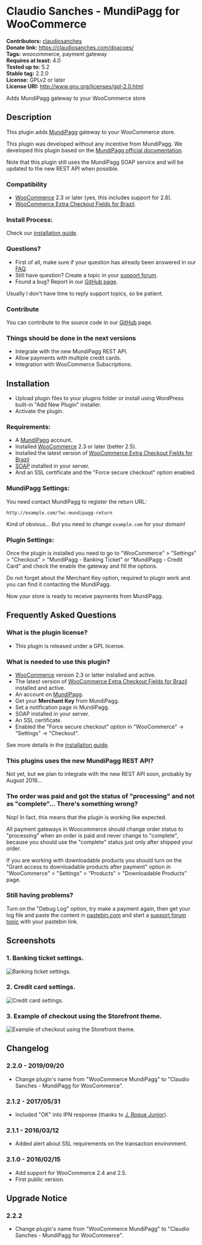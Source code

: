 # Claudio Sanches - MundiPagg for WooCommerce #
**Contributors:** [claudiosanches](https://profiles.wordpress.org/claudiosanches)  
**Donate link:** https://claudiosanches.com/doacoes/  
**Tags:** woocommerce, payment gateway  
**Requires at least:** 4.0  
**Tested up to:** 5.2  
**Stable tag:** 2.2.0  
**License:** GPLv2 or later  
**License URI:** http://www.gnu.org/licenses/gpl-2.0.html  

Adds MundiPagg gateway to your WooCommerce store

## Description ##

This plugin adds [MundiPagg](http://www.mundipagg.com.br/) gateway to your WooCommerce store.

This plugin was developed without any incentive from MundiPagg. We developed this plugin based on the [MundiPagg official documentation](http://docs.mundipagg.com/).

Note that this plugin still uses the MundiPagg SOAP service and will be updated to the new REST API when possible.

### Compatibility ###

- [WooCommerce](https://wordpress.org/plugins/woocommerce/) 2.3 or later (yes, this includes support for 2.6).
- [WooCommerce Extra Checkout Fields for Brazil](http://wordpress.org/plugins/woocommerce-extra-checkout-fields-for-brazil/).

### Install Process: ###

Check our [installation guide](http://wordpress.org/plugins/woocommerce-mundipagg/installation/).

### Questions? ###

- First of all, make sure if your question has already been answered in our [FAQ](http://wordpress.org/plugins/woocommerce-mundipagg/faq/).
- Still have question? Create a topic in your [support forum](http://wordpress.org/support/plugin/woocommerce-mundipagg).
- Found a bug? Report in our [GitHub page](https://github.com/claudiosmweb/woocommerce-mundipagg/issues).

Usually I don't have time to reply support topics, so be patient.

### Contribute ###

You can contribute to the source code in our [GitHub](https://github.com/claudiosmweb/woocommerce-mundipagg) page.

### Things should be done in the next versions ###

- Integrate with the new MundiPagg REST API.
- Allow payments with multiple credit cards.
- Integration with WooCommerce Subscriptions.

## Installation ##

- Upload plugin files to your plugins folder or install using WordPress built-in "Add New Plugin" installer.
- Activate the plugin.

### Requirements: ###

- A [MundiPagg](http://www.mundipagg.com.br/) account.
- Installed [WooCommerce](http://wordpress.org/plugins/woocommerce/) 2.3 or later (better 2.5).
- Installed the latest version of [WooCommerce Extra Checkout Fields for Brazil](http://wordpress.org/plugins/woocommerce-extra-checkout-fields-for-brazil/)
- [SOAP](php.net/manual/book.soap.php) installed in your server.
- And an SSL certificate and the "Force secure checkout" option enabled.

### MundiPagg Settings: ###

You need contact MundiPagg to register the return URL:

	http://example.com/?wc-mundipagg-return

Kind of obvious... But you need to change `example.com` for your domain!

### Plugin Settings: ###

Once the plugin is installed you need to go to "WooCommerce" > "Settings" > "Checkout" > "MundiPagg - Banking Ticket" or "MundiPagg - Credit Card" and check the enable the gateway and fill the options.

Do not forget about the Merchant Key option, required to plugin work and you can find it contacting the MundiPagg.

Now your store is ready to receive payments from MundiPagg.

## Frequently Asked Questions ##

### What is the plugin license? ###

* This plugin is released under a GPL license.

### What is needed to use this plugin? ###

- [WooCommerce](http://wordpress.org/plugins/woocommerce/) version 2.3 or latter installed and active.
- The latest version of [WooCommerce Extra Checkout Fields for Brazil](http://wordpress.org/plugins/woocommerce-extra-checkout-fields-for-brazil/) installed and active.
- An account on [MundiPagg](http://www.mundipagg.com.br/).
- Get your **Merchant Key** from MundiPagg.
- Set a notification page in MundiPagg.
- SOAP installed in your server.
- An SSL certificate.
- Enabled the "Force secure checkout" option in "WooCommerce" -> "Settings" -> "Checkout".

See more details in the [installation guide](http://wordpress.org/plugins/woocommerce-mundipagg/installation/).

### This plugins uses the new MundiPagg REST API? ###

Not yet, but we plan to integrate with the new REST API soon, probably by August 2016...

### The order was paid and got the status of "processing" and not as "complete"... There's something wrong? ###

Nop! In fact, this means that the plugin is working like expected.

All payment gateways in Woocommerce should change order status to "processing" when an order is paid and never change to "complete", because you should use the "complete" status just only after shipped your order.

If you are working with downloadable products you should turn on the "Grant access to downloadable products after payment" option in "WooCommerce" > "Settings" > "Products" > "Downloadable Products" page.

### Still having problems? ###

Turn on the "Debug Log" option, try make a payment again, then get your log file and paste the content in [pastebin.com](http://pastebin.com/) and start a [support forum topic](http://wordpress.org/support/plugin/woocommerce-mundipagg) with your pastebin link.

## Screenshots ##

### 1. Banking ticket settings. ###
![Banking ticket settings.](http://ps.w.org/woocommerce-mundipagg/assets/screenshot-1.png)

### 2. Credit card settings. ###
![Credit card settings.](http://ps.w.org/woocommerce-mundipagg/assets/screenshot-2.png)

### 3. Example of checkout using the Storefront theme. ###
![Example of checkout using the Storefront theme.](http://ps.w.org/woocommerce-mundipagg/assets/screenshot-3.png)


## Changelog ##

### 2.2.0 - 2019/09/20 ###

* Change plugin's name from "WooCommerce MundiPagg" to "Claudio Sanches - MundiPagg for WooCommerce".

### 2.1.2 - 2017/05/31 ###

* Included "OK" into IPN response (thanks to [J. Roque Junior](https://github.com/jroqueweb)).

### 2.1.1 - 2016/03/12 ###

* Added alert about SSL requirements on the transaction environment.

### 2.1.0 - 2016/02/15 ###

* Add support for WooCommerce 2.4 and 2.5.
* First public version.

## Upgrade Notice ##

### 2.2.2 ###

* Change plugin's name from "WooCommerce MundiPagg" to "Claudio Sanches - MundiPagg for WooCommerce".
